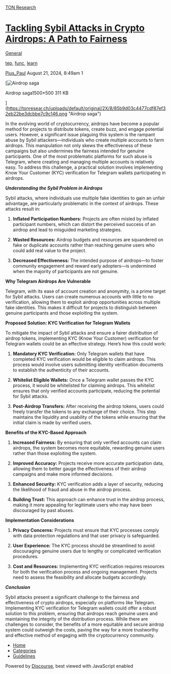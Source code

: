 [TON Research](/)

# [Tackling Sybil Attacks in Crypto Airdrops: A Path to Fairness](/t/tackling-sybil-attacks-in-crypto-airdrops-a-path-to-fairness/30204)

[General](/c/general/4) 

[tep](https://tonresear.ch/tag/tep), [func](https://tonresear.ch/tag/func), [learn](https://tonresear.ch/tag/learn)

    

[Pius\_Paul](https://tonresear.ch/u/Pius_Paul)   August 21, 2024, 8:49am  1

[![Airdrop saga](https://tonresear.ch/uploads/default/optimized/2X/8/85b9d03c4477cdf87ef32eb22be3dcbbe7c9c146_2_690x230.png)

Airdrop saga1500×500 311 KB

](https://tonresear.ch/uploads/default/original/2X/8/85b9d03c4477cdf87ef32eb22be3dcbbe7c9c146.png "Airdrop saga")

In the evolving world of cryptocurrency, airdrops have become a popular method for projects to distribute tokens, create buzz, and engage potential users. However, a significant issue plaguing this system is the rampant abuse by Sybil attackers—individuals who create multiple accounts to farm airdrops. This manipulation not only skews the effectiveness of these campaigns but also undermines the fairness intended for genuine participants. One of the most problematic platforms for such abuse is Telegram, where creating and managing multiple accounts is relatively easy. To address this challenge, a practical solution involves implementing Know Your Customer (KYC) verification for Telegram wallets participating in airdrops.

_**Understanding the Sybil Problem in Airdrops**_

Sybil attacks, where individuals use multiple fake identities to gain an unfair advantage, are particularly problematic in the context of airdrops. These attacks result in:

1.  **Inflated Participation Numbers:** Projects are often misled by inflated participant numbers, which can distort the perceived success of an airdrop and lead to misguided marketing strategies.
    
2.  **Wasted Resources:** Airdrop budgets and resources are squandered on fake or duplicate accounts rather than reaching genuine users who could add real value to the project.
    
3.  **Decreased Effectiveness:** The intended purpose of airdrops—to foster community engagement and reward early adopters—is undermined when the majority of participants are not genuine.
    

**Why Telegram Airdrops Are Vulnerable**

Telegram, with its ease of account creation and anonymity, is a prime target for Sybil attacks. Users can create numerous accounts with little to no verification, allowing them to exploit airdrop opportunities across multiple fake identities. This makes it difficult for projects to distinguish between genuine participants and those exploiting the system.

**Proposed Solution: KYC Verification for Telegram Wallets**

To mitigate the impact of Sybil attacks and ensure a fairer distribution of airdrop tokens, implementing KYC (Know Your Customer) verification for Telegram wallets could be an effective strategy. Here’s how this could work:

1.  **Mandatory KYC Verification:** Only Telegram wallets that have completed KYC verification would be eligible to claim airdrops. This process would involve users submitting identity verification documents to establish the authenticity of their accounts.
    
2.  **Whitelist Eligible Wallets:** Once a Telegram wallet passes the KYC process, it would be whitelisted for claiming airdrops. This whitelist ensures that only verified accounts participate, reducing the potential for Sybil attacks.
    
3.  **Post-Airdrop Transfers:** After receiving the airdrop tokens, users could freely transfer the tokens to any exchange of their choice. This step maintains the liquidity and usability of the tokens while ensuring that the initial claim is made by verified users.
    

**Benefits of the KYC-Based Approach**

1.  **Increased Fairness:** By ensuring that only verified accounts can claim airdrops, the system becomes more equitable, rewarding genuine users rather than those exploiting the system.
    
2.  **Improved Accuracy:** Projects receive more accurate participation data, allowing them to better gauge the effectiveness of their airdrop campaigns and make more informed decisions.
    
3.  **Enhanced Security:** KYC verification adds a layer of security, reducing the likelihood of fraud and abuse in the airdrop process.
    
4.  **Building Trust:** This approach can enhance trust in the airdrop process, making it more appealing for legitimate users who may have been discouraged by past abuses.
    

**Implementation Considerations**

1.  **Privacy Concerns:** Projects must ensure that KYC processes comply with data protection regulations and that user privacy is safeguarded.
    
2.  **User Experience:** The KYC process should be streamlined to avoid discouraging genuine users due to lengthy or complicated verification procedures.
    
3.  **Cost and Resources:** Implementing KYC verification requires resources for both the verification process and ongoing management. Projects need to assess the feasibility and allocate budgets accordingly.
    

_**Conclusion**_

Sybil attacks present a significant challenge to the fairness and effectiveness of crypto airdrops, especially on platforms like Telegram. Implementing KYC verification for Telegram wallets could offer a robust solution to this problem, ensuring that airdrops reach genuine users and maintaining the integrity of the distribution process. While there are challenges to consider, the benefits of a more equitable and secure airdrop system could outweigh the costs, paving the way for a more trustworthy and effective method of engaging with the cryptocurrency community.

 

*   [Home](/)
*   [Categories](/categories)
*   [Guidelines](/guidelines)

Powered by [Discourse](https://www.discourse.org), best viewed with JavaScript enabled